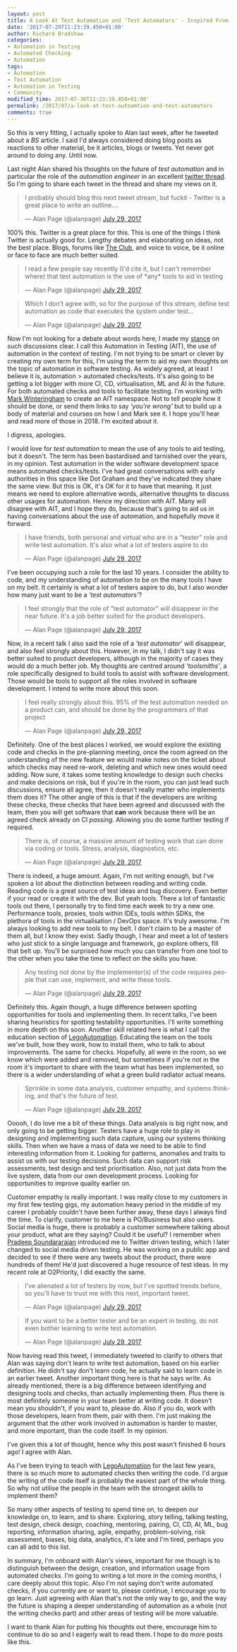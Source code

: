 ```yaml
---
layout: post
title: A Look At Test Automation and 'Test Automators' - Inspired From Alan Page's Tweets
date: '2017-07-29T11:23:39.450+01:00'
author: Richard Bradshaw
categories: 
- Automation in Testing
- Automated Checking
- Automation
tags:
- Automation
- Test Automation
- Automation in Testing
- Community
modified_time: 2017-07-30T11:23:39.450+01:00'
permalink: /2017/07/a-look-at-test-autoamtion-and-test-automators
comments: true
---
```

So this is very fitting, I actually spoke to Alan last week, after he tweeted about a _BS_ article. I said I'd always considered doing blog posts as reactions to other material, be it articles, blogs or tweets. Yet never got around to doing any. Until now. 

Last night Alan shared his thoughts on the future of _test automation_ and in particular the role of the _automation engineer_ in an excellent [twitter thread](https://twitter.com/alanpage/status/891113697313079296). So I'm going to share each tweet in the thread and share my views on it.

<blockquote class="twitter-tweet tw-align-center" data-lang="en"><p lang="en" dir="ltr">I probably should blog this next tweet stream, but fuckit - Twitter is a great place to write an outline....</p>&mdash; Alan Page (@alanpage) <a href="https://twitter.com/alanpage/status/891113697313079296">July 29, 2017</a></blockquote>
<script async src="//platform.twitter.com/widgets.js" charset="utf-8"></script>


100% this. Twitter is a great place for this. This is one of the things I think Twitter is actually good for. Lengthy debates and elaborating on ideas, not the best place. Blogs, forums like [The Club](club.ministryoftesting.com), and voice to voice, be it online or face to face are much better suited.

<blockquote class="twitter-tweet tw-align-center" data-conversation="none" data-lang="en"><p lang="en" dir="ltr">I read a few people say recently (I&#39;d cite it, but I can&#39;t remember where) that test automation is the use of *any* tools to aid in testing</p>&mdash; Alan Page (@alanpage) <a href="https://twitter.com/alanpage/status/891113885008146434">July 29, 2017</a></blockquote>

<blockquote class="twitter-tweet tw-align-center" data-conversation="none" data-lang="en"><p lang="en" dir="ltr">Which I don&#39;t agree with, so for the purpose of this stream, define test automation as code that executes the system under test...</p>&mdash; Alan Page (@alanpage) <a href="https://twitter.com/alanpage/status/891114046883115008">July 29, 2017</a></blockquote>

Now I'm not looking for a debate about words here, I made my [stance](/2017/04/you-say-test-i-say-check-on-we-go.html) on such discussions clear. I call this Automation in Testing (AIT), the use of automation in the context of testing. I'm not trying to be smart or clever by creating my own term for this, I'm using the term to aid my own thoughts on the topic of automation in software testing. As widely agreed, at least I believe it is, automation > automated checks/tests. It's also going to be getting a lot bigger with more CI, CD, virtualisation, ML and AI in the future. For both automated checks and tools to facilitate testing. I'm working with [Mark Winteringham](https://twitter.com/2bittester) to create an AIT namespace. Not to tell people how it should be done, or send them links to say _'you're wrong'_ but to build up a body of material and courses on how I and Mark see it. I hope you'll hear and read more of those in 2018. I'm excited about it.

I digress, apologies.

I would love for _test automation_ to mean the use of any tools to aid testing, but it doesn't. The term has been bastardised and tarnished over the years, in my opinion. Test automation in the wider software development space means automated checks/tests. I've had great conversations with early authorities in this space like Dot Graham and they've indicated they share the same view. But this is OK, it's OK for it to have that meaning. It just means we need to explore alternative words, alternative thoughts to discuss other usages for automation. Hence my direction with AIT. Many will disagree with AIT, and I hope they do, because that's going to aid us in having conversations about the use of automation, and hopefully move it forward.

<blockquote class="twitter-tweet tw-align-center" data-conversation="none" data-lang="en"><p lang="en" dir="ltr">I have friends, both personal and virtual who are in a &quot;tester&quot; role and write test automation. It&#39;s also what a lot of testers aspire to do</p>&mdash; Alan Page (@alanpage) <a href="https://twitter.com/alanpage/status/891114377381675008">July 29, 2017</a></blockquote>

I've been occupying such a role for the last 10 years. I consider the ability to code, and my understanding of automation to be on the many tools I have on my belt. It certainly is what a lot of testers aspire to do, but I also wonder how many just want to be a _'test automators'_?

<blockquote class="twitter-tweet tw-align-center" data-conversation="none" data-lang="en"><p lang="en" dir="ltr">I feel strongly that the role of &quot;test automator&quot; will disappear in the near future. It&#39;s a job better suited for the product developers.</p>&mdash; Alan Page (@alanpage) <a href="https://twitter.com/alanpage/status/891114914055454720">July 29, 2017</a></blockquote>

Now, in a recent talk I also said the role of a _'test automator_' will disappear, and also feel strongly about this. However, in my talk, I didn't say it was better suited to product developers, although in the majority of cases they would do a much better job. My thoughts are centred around _'toolsmiths'_, a role specifically designed to build tools to assist with software development. Those would be tools to support all the roles involved in software development. I intend to write more about this soon.

<blockquote class="twitter-tweet tw-align-center" data-conversation="none" data-lang="en"><p lang="en" dir="ltr">I feel really strongly about this. 95% of the test automation needed on a product can, and should be done by the programmers of that project</p>&mdash; Alan Page (@alanpage) <a href="https://twitter.com/alanpage/status/891115118167154688">July 29, 2017</a></blockquote>

Definitely. One of the best places I worked, we would explore the existing code and checks in the pre-planning meeting, once the room agreed on the understanding of the new feature we would make notes on the ticket about which checks may need re-work, deleting and which new ones would need adding. Now sure, it takes some testing knowledge to design such checks and make decisions on risk, but if you're in the room, you can just lead such discussions, ensure all agree, then it doesn't really matter who implements them does it? The other angle of this is that if the developers are writing these checks, these checks that have been agreed and discussed with the team, then you will get software that **can** work because there will be an agreed check already on CI _passing_. Allowing you do some further testing if required. 

<blockquote class="twitter-tweet tw-align-center" data-conversation="none" data-lang="en"><p lang="en" dir="ltr">There is, of course, a massive amount of testing work that can done via coding or tools. Stress, analysis, diagnostics, etc.</p>&mdash; Alan Page (@alanpage) <a href="https://twitter.com/alanpage/status/891115595764072449">July 29, 2017</a></blockquote>

There is indeed, a huge amount. Again, I'm not writing enough, but I've spoken a lot about the distinction between reading and writing code. Reading code is a great source of test ideas and bug discovery. Even better if your read or create it with the dev. But yeah tools. There a lot of fantastic tools out there, I personally try to find time each week to try a new one. Performance tools, proxies, tools within IDEs, tools within SDKs, the plethora of tools in the virtualisation / DevOps space. It's truly awesome. I'm always looking to add new tools to my belt. I don't claim to be a master of them all, but I know they exist. Sadly though, I hear and meet a lot of testers who just stick to a single language and framework, go explore others, fill that belt up. You'll be surprised how much you can transfer from one tool to the other when you take the time to reflect on the skills you have.

<blockquote class="twitter-tweet tw-align-center" data-conversation="none" data-lang="en"><p lang="en" dir="ltr">Any testing not done by the implementer(s) of the code requires people that can use, implement, and write these tools.</p>&mdash; Alan Page (@alanpage) <a href="https://twitter.com/alanpage/status/891116022194774016">July 29, 2017</a></blockquote>

Definitely this. Again though, a huge difference between spotting opportunities for tools and implementing them. In recent talks, I've been sharing heuristics for spotting testability opportunities. I'll write something in more depth on this soon. Another skill related here is what I call the education section of [LegoAutomation](https://thefriendlytester.co.uk/training/legoautomation/). Educating the team on the tools we've built, how they work, how to install them, who to talk to about improvements. The same for checks. Hopefully, all were in the room, so we know which were added and removed, but sometimes if you're not in the room it's important to share with the team what has been implemented, so there is a wider understanding of what a green build radiator actual means. 

<blockquote class="twitter-tweet tw-align-center" data-conversation="none" data-lang="en"><p lang="en" dir="ltr">Sprinkle in some data analysis, customer empathy, and systems thinking, and that&#39;s the future of test.</p>&mdash; Alan Page (@alanpage) <a href="https://twitter.com/alanpage/status/891116210321899521">July 29, 2017</a></blockquote>

Ooooh, I do love me a bit of these things. Data analysis is big right now, and only going to be getting bigger. Testers have a huge role to play in designing and implementing such data capture, using our systems thinking skills. Then when we have a mass of data we need to be able to find interesting information from it. Looking for patterns, anomalies and traits to assist us with our testing decisions. Such data can support risk assessments, test design and test prioritisation. Also, not just data from the live system, data from our own development process. Looking for opportunities to improve quality earlier on. 

Customer empathy is really important. I was really close to my customers in my first few testing gigs, my automation heavy period in the middle of my career I probably couldn't have been further away, these days I always find the time. To clarify, customer to me here is PO/Business but also users. Social media is huge, there is probably a customer somewhere talking about your product, what are they saying? Could it be useful? I remember when [Pradeep Soundararajan](https://twitter.com/testertested) introduced me to Twitter driven testing, which I later changed to social media driven testing. He was working on a public app and decided to see if there were any tweets about the product, there were hundreds of them! He'd just discovered a huge resource of test ideas. In my recent role at O2Priority, I did exactly the same. 

<blockquote class="twitter-tweet tw-align-center" data-conversation="none" data-lang="en"><p lang="en" dir="ltr">I&#39;ve alienated a lot of testers by now, but I&#39;ve spotted trends before, so you&#39;ll have to trust me with this next, important tweet.</p>&mdash; Alan Page (@alanpage) <a href="https://twitter.com/alanpage/status/891116760056815616">July 29, 2017</a></blockquote>

<blockquote class="twitter-tweet tw-align-center" data-conversation="none" data-lang="en"><p lang="en" dir="ltr">If you want to be a better tester and be an expert in testing, do not even bother learning to write test automation.</p>&mdash; Alan Page (@alanpage) <a href="https://twitter.com/alanpage/status/891116948909457408">July 29, 2017</a></blockquote>

Now having read this tweet, I immediately tweeted to clarify to others that Alan was saying don't learn to write test automation, based on his earlier definition. He didn't say don't learn code, he actually said to learn code in an earlier tweet. Another important thing here is that he says write. As already mentioned, there is a big difference between identifying and designing tools and checks, than actually implementing them. Plus there is most definitely someone in your team better at writing code. It doesn't mean you shouldn't, if you want to, please do. Also if you do, work with those developers, learn from them, pair with them. I'm just making the argument that the other work involved in automation is harder to master, and more important, than the code itself. In my opinion.

I've given this a lot of thought, hence why this post wasn't finished 6 hours ago! I agree with Alan. 

As I've been trying to teach with [LegoAutomation](https://thefriendlytester.co.uk/training/legoautomation/) for the last few years, there is so much more to automated checks then writing the code. I'd argue the writing of the code itself is probably the easiest part of the whole thing. So why not utilise the people in the team with the strongest skills to implement them?

So many other aspects of testing to spend time on, to deepen our knowledge on, to learn, and to share. Exploring, story telling, talking testing, test design, check design, coaching, mentoring, pairing, CI, CD, AI, ML, bug reporting, information sharing, agile, empathy, problem-solving, risk assessment, biases, big data, analytics, it's late and I'm tired, perhaps you can all add to this list.

In summary, I'm onboard with Alan's views, important for me though is to distinguish between the design, creation, and information usage from automated checks. I'm going to writing a lot more in the coming months, I care deeply about this topic. Also I'm not saying don't write automated checks, if you currently are or want to, please continue, I encourage you to go learn. Just agreeing with Alan that's not the only way to go, and the way the future is shaping a deeper understanding of automation as a whole (not the writing checks part) and other areas of testing will be more valuable.

I want to thank Alan for putting his thoughts out there, encourage him to continue to do so and I eagerly wait to read them. I hope to do more posts like this.